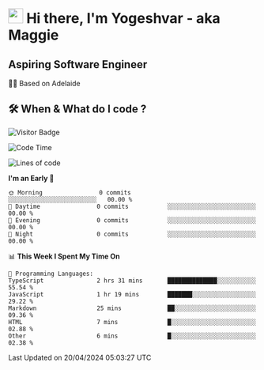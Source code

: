 <h1><img src="https://emojis.slackmojis.com/emojis/images/1531849430/4246/blob-sunglasses.gif?1531849430" width="30"/> Hi there, I'm Yogeshvar - aka Maggie</h1>

## Aspiring Software Engineer
🏂🏻  Based on Adelaide 

## 🛠 When & What do I code ?  

![Visitor Badge](https://visitor-badge.feriirawann.repl.co?username=yogeshvar&repo=yogeshvar&label=Visitors&style=plastic&color=%23457BFF&contentType=svg)

<!--START_SECTION:waka-->
![Code Time](http://img.shields.io/badge/Code%20Time-2%2C872%20hrs%2020%20mins-blue)

![Lines of code](https://img.shields.io/badge/From%20Hello%20World%20I%27ve%20Written-0%20lines%20of%20code-blue)

**I'm an Early 🐤** 

```text
🌞 Morning                0 commits           ░░░░░░░░░░░░░░░░░░░░░░░░░   00.00 % 
🌆 Daytime                0 commits           ░░░░░░░░░░░░░░░░░░░░░░░░░   00.00 % 
🌃 Evening                0 commits           ░░░░░░░░░░░░░░░░░░░░░░░░░   00.00 % 
🌙 Night                  0 commits           ░░░░░░░░░░░░░░░░░░░░░░░░░   00.00 % 
```


📊 **This Week I Spent My Time On** 

```text
💬 Programming Languages: 
TypeScript               2 hrs 31 mins       ██████████████░░░░░░░░░░░   55.54 % 
JavaScript               1 hr 19 mins        ███████░░░░░░░░░░░░░░░░░░   29.22 % 
Markdown                 25 mins             ██░░░░░░░░░░░░░░░░░░░░░░░   09.36 % 
HTML                     7 mins              █░░░░░░░░░░░░░░░░░░░░░░░░   02.88 % 
Other                    6 mins              █░░░░░░░░░░░░░░░░░░░░░░░░   02.38 % 
```


 Last Updated on 20/04/2024 05:03:27 UTC
<!--END_SECTION:waka-->
